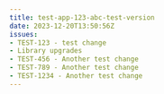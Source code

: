 ```yaml
---
title: test-app-123-abc-test-version
date: 2023-12-20T13:50:56Z
issues: 
- TEST-123 - test change
- Library upgrades
- TEST-456 - Another test change
- TEST-789 - Another test change
- TEST-1234 - Another test change
---
```

